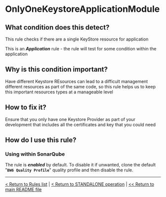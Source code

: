 # OnlyOneKeystoreApplicationModule

## What condition does this detect?

This rule checks if there are a single KeyStore resource for application

This is an ***Application*** rule - the rule will test for some condition within the application

## Why is this condition important?

Have different Keystore REsources can lead to a difficult management different resources as part of the same code, so this rule helps us to keep this important resources types at a manageable level

## How to fix it?

Ensure that you only have one Keystore Provider as part of your development that includes all the certificates and key that you could need

## How do I use this rule?

### Using within SonarQube

The rule is **_enabled_** by default. To disable it if unwanted, clone the default "**`BW6 Quality Profile`**" quality profile and then disable the rule.

---
[< Return to Rules list](./RULES.md) | [< Return to STANDALONE operation](../STANDALONE.md) | [<< Return to main README file](../../README.md)
